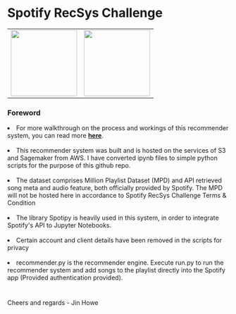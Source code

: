 <h1> Spotify RecSys Challenge</h1>

<table>
<tr><td><img src='https://upload.wikimedia.org/wikipedia/commons/thumb/1/1d/AmazonWebservices_Logo.svg/580px-AmazonWebservices_Logo.svg.png' width = 150></td><td><img src='https://storage.googleapis.com/pr-newsroom-wp/1/2018/11/Spotify_Logo_CMYK_Green.png' width = 150></td></tr>
</table>
<h3>Foreword</h3>

<li>For more walkthrough on the process and workings of this recommender system, you can read more <a href='https://medium.com/@jinator.biz/spotify-playlist-song-recsys-fd10f1d05a3b'><b><u>here</b></u></a>.</li><br>

<li>This recommender system was built and is hosted on the services of S3 and Sagemaker from AWS. I have converted ipynb files to simple python scripts for the purpose of this github repo.</li><br>

<li>The dataset comprises Million Playlist Dataset (MPD) and API retrieved song meta and audio feature, both officially provided by Spotify. The MPD will not be hosted here in accordance to Spotify RecSys Challenge Terms & Condition</li><br>

<li>The library Spotipy is heavily used in this system, in order to integrate Spotify's API to Jupyter Notebooks.</li><br>

<li>Certain account and client details have been removed in the scripts for privacy </li><br>

<li> recommender.py is the recommender engine. Execute run.py to run the recommender system and add songs to the playlist directly into the Spotify app (Provided authentication provided).</li><br>


<h3></h3>
Cheers and regards - Jin Howe
